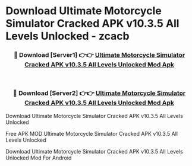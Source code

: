 # Download Ultimate Motorcycle Simulator Cracked APK v10.3.5 All Levels Unlocked - zcacb



<div align="center">
<h3>🔴 Download [Server1] 👉👉 <a href="https://momento.my/?title=Ultimate_Motorcycle_Simulator_Cracked_APK_v10.3.5_All_Levels_Unlocked">Ultimate Motorcycle Simulator Cracked APK v10.3.5 All Levels Unlocked Mod Apk</a></h3><br>

<h3>🔴 Download [Server2] 👉👉 <a href="https://momento.my/?title=Ultimate_Motorcycle_Simulator_Cracked_APK_v10.3.5_All_Levels_Unlocked">Ultimate Motorcycle Simulator Cracked APK v10.3.5 All Levels Unlocked Mod Apk</a></h3>
</div>



Download Ultimate Motorcycle Simulator Cracked APK v10.3.5 All Levels Unlocked 

Free APK MOD Ultimate Motorcycle Simulator Cracked APK v10.3.5 All Levels Unlocked 

Download Ultimate Motorcycle Simulator Cracked APK v10.3.5 All Levels Unlocked Mod For Android
